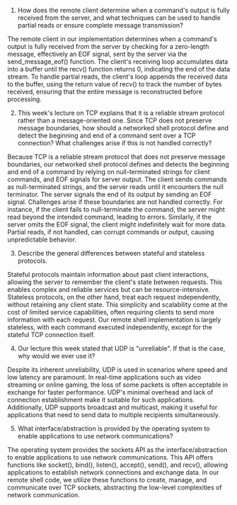 1. How does the remote client determine when a command's output is fully received from the server, and what techniques can be used to handle partial reads or ensure complete message transmission?

The remote client in our implementation determines when a command's output is fully received from the server by checking for a zero-length message, effectively an EOF signal, sent by the server via the send_message_eof() function. The client's receiving loop accumulates data into a buffer until the recv() function returns 0, indicating the end of the data stream. To handle partial reads, the client's loop appends the received data to the buffer, using the return value of recv() to track the number of bytes received, ensuring that the entire message is reconstructed before processing.

2. This week's lecture on TCP explains that it is a reliable stream protocol rather than a message-oriented one. Since TCP does not preserve message boundaries, how should a networked shell protocol define and detect the beginning and end of a command sent over a TCP connection? What challenges arise if this is not handled correctly?

Because TCP is a reliable stream protocol that does not preserve message boundaries, our networked shell protocol defines and detects the beginning and end of a command by relying on null-terminated strings for client commands, and EOF signals for server output. The client sends commands as null-terminated strings, and the server reads until it encounters the null terminator. The server signals the end of its output by sending an EOF signal. Challenges arise if these boundaries are not handled correctly. For instance, if the client fails to null-terminate the command, the server might read beyond the intended command, leading to errors. Similarly, if the server omits the EOF signal, the client might indefinitely wait for more data. Partial reads, if not handled, can corrupt commands or output, causing unpredictable behavior.

3. Describe the general differences between stateful and stateless protocols.

Stateful protocols maintain information about past client interactions, allowing the server to remember the client's state between requests. This enables complex and reliable services but can be resource-intensive. Stateless protocols, on the other hand, treat each request independently, without retaining any client state. This simplicity and scalability come at the cost of limited service capabilities, often requiring clients to send more information with each request. Our remote shell implementation is largely stateless, with each command executed independently, except for the stateful TCP connection itself.

4. Our lecture this week stated that UDP is "unreliable". If that is the case, why would we ever use it?

Despite its inherent unreliability, UDP is used in scenarios where speed and low latency are paramount. In real-time applications such as video streaming or online gaming, the loss of some packets is often acceptable in exchange for faster performance. UDP's minimal overhead and lack of connection establishment make it suitable for such applications. Additionally, UDP supports broadcast and multicast, making it useful for applications that need to send data to multiple recipients simultaneously.

5. What interface/abstraction is provided by the operating system to enable applications to use network communications?

The operating system provides the sockets API as the interface/abstraction to enable applications to use network communications. This API offers functions like socket(), bind(), listen(), accept(), send(), and recv(), allowing applications to establish network connections and exchange data. In our remote shell code, we utilize these functions to create, manage, and communicate over TCP sockets, abstracting the low-level complexities of network communication.
